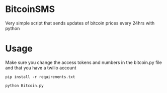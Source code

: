 # BitcoinSMS
Very simple script that sends updates of bitcoin prices every 24hrs with python

# Usage
Make sure you change the access tokens and numbers in the bitcoin.py file and that you have a twilio account
```
pip install -r requirements.txt
```
```
python Bitcoin.py
```
